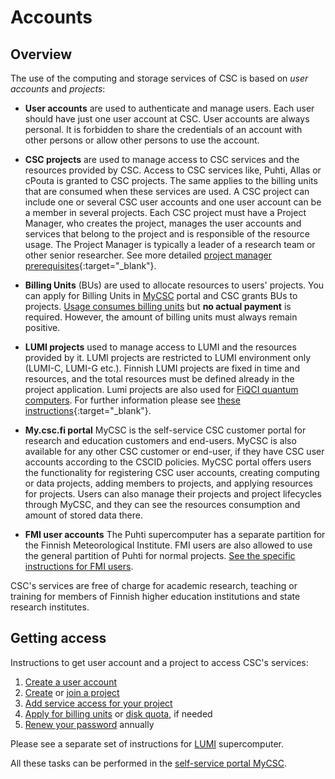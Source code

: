 # Accounts

## Overview

The use of the computing and storage services of CSC is based on _user accounts_ and _projects_:

*   **User accounts** are used to authenticate and manage users. Each user should have just one user account at CSC.  User accounts are always personal. It is forbidden to share the credentials of an account with other persons or allow other persons to use the account.

*   **CSC projects** are used to manage access to CSC services and the resources provided by CSC. Access to CSC services like, Puhti, Allas or cPouta 
is granted to CSC projects. The same applies to the billing units that are consumed when these services are used.
A CSC project can include one or several CSC user accounts and one user account can be a member in several projects. Each CSC project must have a Project Manager, who creates the project, manages the user accounts and services that belong to the project and is responsible of the resource usage.
The Project Manager is typically a leader of a research team or other senior researcher. See more detailed [project manager prerequisites](https://research.csc.fi/en/prerequisites-for-a-project-manager){:target="_blank"}.

*   **Billing Units** (BUs) are used to allocate resources to users' projects. You can apply for Billing Units in [MyCSC](https://my.csc.fi) portal and CSC grants BUs to projects. [Usage consumes billing units](billing.md) but **no actual payment** is required.
However, the amount of billing units must always remain positive.

*   **LUMI projects** used to manage access to LUMI and the resources provided by it. LUMI projects are restricted to LUMI environment only (LUMI-C, LUMI-G etc.). Finnish LUMI projects are fixed in time and resources, and the total resources must be defined already in the project application. Lumi projects are also used for [FiQCI quantum computers](../computing/quantum-computing/quantum-computers/access.md). For further information please see [these instructions](https://www.lumi-supercomputer.eu/get-started-2021/users-in-finland/){:target="_blank"}. 

*   **My.csc.fi portal** MyCSC is the self-service CSC customer portal for research and education customers and end-users. MyCSC is also available for any other CSC customer or end-user, if they have CSC user accounts according to the CSCID policies.
MyCSC portal offers users the functionality for registering CSC user accounts, creating computing or data projects, adding members to projects, and applying resources for projects. Users can also manage their projects and project lifecycles through MyCSC, and they can see the resources consumption and amount of stored data there.

*   **FMI user accounts** The Puhti supercomputer has a separate partition for the Finnish Meteorological Institute. FMI users are also allowed to use the general partition of Puhti for normal projects. [See the specific instructions for FMI users](fmi.md).


CSC's services are free of charge for academic research, teaching or training for members of Finnish higher education
institutions and state research institutes.

## Getting access

Instructions to get user account and a project to access CSC's services:

1. [Create a user account](how-to-create-new-user-account.md)
1. [Create](how-to-create-new-project.md) or
   [join a project](how-to-add-members-to-project.md)
1. [Add service access for your project](how-to-add-service-access-for-project.md)
1. [Apply for billing units](how-to-apply-for-billing-units.md) or
   [disk quota](how-to-increase-disk-quotas.md), if needed
1. [Renew your password](how-to-change-password.md) annually

Please see a separate set of instructions for [LUMI](https://docs.lumi-supercomputer.eu/firststeps/getstarted/) supercomputer.

All these tasks can be performed in the
[self-service portal MyCSC](https://my.csc.fi).



